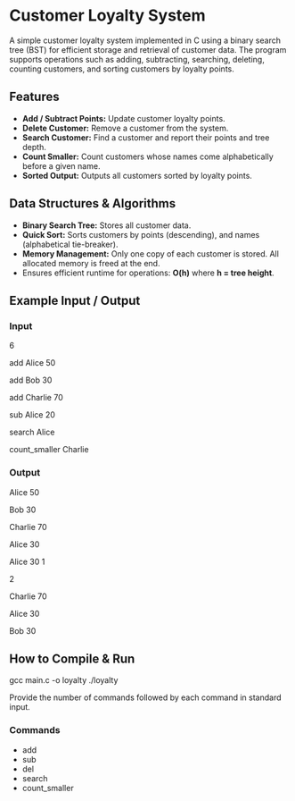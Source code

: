 # Customer Loyalty System
A simple customer loyalty system implemented in C using a binary search tree (BST) for efficient storage and retrieval of customer data. The program supports operations such as adding, subtracting, searching, deleting, counting customers, and sorting customers by loyalty points.

## Features
- **Add / Subtract Points:** Update customer loyalty points.
- **Delete Customer:** Remove a customer from the system.
- **Search Customer:** Find a customer and report their points and tree depth.
- **Count Smaller:** Count customers whose names come alphabetically before a given name.
- **Sorted Output:** Outputs all customers sorted by loyalty points.

## Data Structures & Algorithms
- **Binary Search Tree:** Stores all customer data.
- **Quick Sort:** Sorts customers by points (descending), and names (alphabetical tie-breaker).
- **Memory Management:** Only one copy of each customer is stored. All allocated memory is freed at the end.
- Ensures efficient runtime for operations: **O(h)** where **h = tree height**. 

## Example Input / Output
### Input
6

add Alice 50

add Bob 30

add Charlie 70

sub Alice 20

search Alice

count_smaller Charlie

### Output
Alice 50

Bob 30

Charlie 70

Alice 30

Alice 30 1

2

Charlie 70

Alice 30

Bob 30

## How to Compile & Run
gcc main.c -o loyalty
./loyalty

Provide the number of commands followed by each command in standard input.

### Commands
- add <name> <pts>
- sub <name> <pts>
- del <name>
- search <name>
- count_smaller <name>
